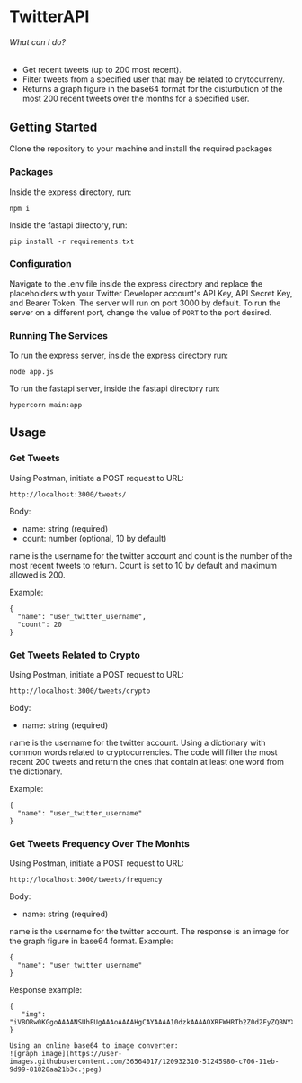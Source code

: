 # TwitterAPI

###### What can I do?

- Get recent tweets (up to 200 most recent).
- Filter tweets from a specified user that may be related to crytocurreny.
- Returns a graph figure in the base64 format for the disturbution of the most 200 recent tweets over the months for a specified user. 

## Getting Started

Clone the repository to your machine and install the required packages

### Packages

Inside the express directory, run:
```
npm i 
```
Inside the fastapi directory, run: 
```
pip install -r requirements.txt
```


### Configuration

Navigate to the .env file inside the express directory and replace the placeholders with your Twitter Developer account's API Key, API Secret Key, and Bearer Token.
The server will run on port 3000 by default. To run the server on a different port, change the value of `PORT` to the port desired.



### Running The Services

To run the express server, inside the express directory run:
```
node app.js
```

To run the fastapi server, inside the fastapi directory run:
```
hypercorn main:app
```


## Usage

### Get Tweets

Using Postman, initiate a POST request to URL:
```
http://localhost:3000/tweets/
```

Body: 
- name: string (required)
- count: number (optional, 10 by default)

name is the username for the twitter account and count is the number of the most recent tweets to return. Count is set to 10 by default and maximum allowed is 200.

Example:
```
{
  "name": "user_twitter_username",
  "count": 20
}
```

### Get Tweets Related to Crypto

Using Postman, initiate a POST request to URL:
```
http://localhost:3000/tweets/crypto
```

Body: 
- name: string (required)

name is the username for the twitter account. Using a dictionary with common words related to cryptocurrencies. The code will filter the most recent 200 tweets and return the ones that contain at least one word from the dictionary.

Example:
```
{
  "name": "user_twitter_username"
}
```


### Get Tweets Frequency Over The Monhts

Using Postman, initiate a POST request to URL:
```
http://localhost:3000/tweets/frequency
```

Body: 
- name: string (required)

name is the username for the twitter account. The response is an image for the graph figure in base64 format. 
Example:
```
{
  "name": "user_twitter_username"
}
```

Response example:
```
{
   "img": "iVBORw0KGgoAAAANSUhEUgAAAoAAAAHgCAYAAAA10dzkAAAAOXRFWHRTb2Z0d2FyZQBNYXRwbG90bGliIHZlc..."
} 

Using an online base64 to image converter:
![graph image](https://user-images.githubusercontent.com/36564017/120932310-51245980-c706-11eb-9d99-81828aa21b3c.jpeg)
